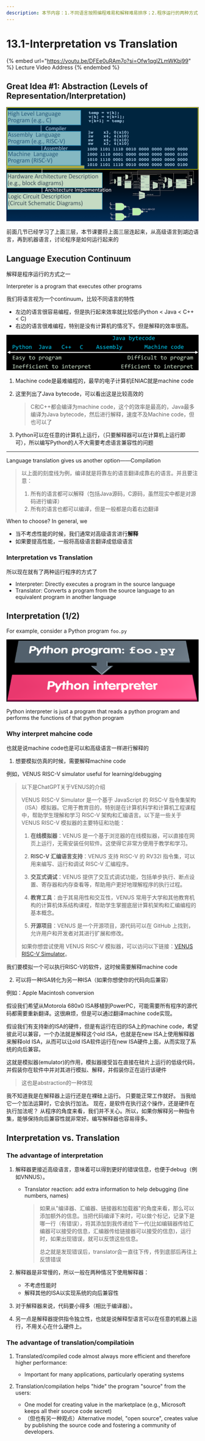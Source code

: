 ```yaml
---
description: 本节内容：1.不同语言按照编程难易和解释难易排序；2.程序运行的两种方式：解释和编译；3.为什么要对machine code进行解释；4.解释和编译各自的好处；
---
```


# 13.1-Interpretation vs Translation

{% embed url="https://youtu.be/DFEe0uRAm7o?si=Ofw1qglZLmWKbj99" %}
Lecture Video Address
{% endembed %}

## Great Idea #1: Abstraction (Levels of Representation/Interpretation)

![image-20240609092500830](.image/image-20240609092500830.png)

前面几节已经学习了上面三层，本节课要将上面三层连起来，从高级语言到湖边语言，再到机器语言，讨论程序是如何运行起来的

## Language Execution Continuum

解释是程序运行的方式之一

Interpreter is a program that executes other programs

我们将语言视为一个continuum，比较不同语言的特性

- 左边的语言很容易编程，但是执行起来效率就比较低(Python < Java < C++ < C)
- 右边的语言很难编程，特别是没有计算机的情况下。但是解释的效率很高。

![image-20240609092608516](.image/image-20240609092608516.png)

1. Machine code是最难编程的，最早的电子计算机ENIAC就是machine code

2. 这里列出了Java bytecode，可以看出这是比较高效的

    > C和C++都会编译为machine code，这个的效率是最高的，Java最多编译为Java bytecode，然后进行解释，速度不及Machine code，但也可以了

3. Python可以在任意的计算机上运行，（只要解释器可以在计算机上运行即可），所以编写Python的人不大需要考虑语言兼容性的问题

---

Language translation gives us another option——Compilation

> 以上面的刻度线为例，编译就是将靠左的语言翻译成靠右的语言。并且要注意：
>
> 1. 所有的语言都可以解释（包括Java源码，C源码，虽然现实中都是对源码进行编译）
> 2. 所有的语言也都可以编译，但是一般都是向着右边翻译

When to choose? In general, we 

- 当不考虑性能的时候，我们通常对高级语言进行**解释**
- 如果要提高性能，一般将高级语言翻译成低级语言

### Interpretation vs Translation

所以现在就有了两种运行程序的方式了

- Interpreter: Directly executes a program in the source language
- Translator: Converts a program from the source language to an equivalent program in another language

## Interpretation (1/2)

For example, consider a Python program `foo.py`

![image-20240609092804944](.image/image-20240609092804944.png)

Python interpreter is just a program that reads a python program and performs the functions of that python program

### Why interpret mahcine code

也就是说machine code也是可以和高级语言一样进行解释的

1. 想要模拟仿真的时候，需要解释machine code

例如，VENUS RISC-V simulator useful for learning/debugging

> 以下是ChatGPT关于VENUS的介绍
>
> VENUS RISC-V Simulator 是一个基于 JavaScript 的 RISC-V 指令集架构（ISA）模拟器。它用于教育目的，特别是在计算机科学和计算机工程课程中，帮助学生理解和学习 RISC-V 架构和汇编语言。以下是一些关于 VENUS RISC-V 模拟器的主要特征和功能：
>
> 1. **在线模拟器**：VENUS 是一个基于浏览器的在线模拟器，可以直接在网页上运行，无需安装任何软件。这使得它非常方便用于教学和学习。
>
> 2. **RISC-V 汇编语言支持**：VENUS 支持 RISC-V 的 RV32I 指令集，可以用来编写、运行和调试 RISC-V 汇编程序。
>
> 3. **交互式调试**：VENUS 提供了交互式调试功能，包括单步执行、断点设置、寄存器和内存查看等，帮助用户更好地理解程序的执行过程。
>
> 4. **教育工具**：由于其易用性和交互性，VENUS 常用于大学和其他教育机构的计算机体系结构课程，帮助学生掌握底层计算机架构和汇编编程的基本概念。
>
> 5. **开源项目**：VENUS 是一个开源项目，源代码可以在 GitHub 上找到，允许用户和开发者对其进行扩展和修改。
>
> 如果你想尝试使用 VENUS RISC-V 模拟器，可以访问以下链接：[VENUS RISC-V Simulator](https://venus.cs61c.org/)。

我们要模拟一个可以执行RISC-V的软件，这时候需要解释machine code

2. 可以将一种ISA转化为另一种ISA（如果你想使你的代码向后兼容）

例如：Apple Macintosh conversion

假设我们希望从Motorola 680x0 ISA移植到PowerPC，可能需要所有程序的源代码都需要重新翻译。这很麻烦，但是可以通过翻译machine code实现。

假设我们有支持新的ISA的硬件，但是有运行在旧的ISA上的machine code，希望彼此可以兼容，一个办法就是解释这个old ISA，也就是在new ISA上使用解释器来解释old ISA，从而可以让old ISA软件运行在new ISA硬件上面，从而实现了系统的向后兼容。

这就是模拟器(emulator)的作用，模拟器接受旨在直接在硅片上运行的低级代码，并假装你在软件中并对其进行模拟、解释，并假装你正在运行该硬件

> 这也是abstraction的一种体现

我不知道我是在解释器上运行还是在裸硅上运行。 只要能正常工作就好。 当我给它一个加法运算时，它会执行加法。 现在，是软件在执行这个操作，还是硬件在执行加法呢？ 从程序的角度来看，我们并不关心。所以，如果你解释另一种指令集，能够保持向后兼容性就非常好。编写解释器也容易得多。

## Interpretation vs. Translation

### The advantage of interpretation

1. 解释器更接近高级语言，意味着可以得到更好的错误信息，也便于debug（例如VNNUS）。

    - Translator reaction: add extra information to help debugging (line numbers, names)

        > 如果从"编译器、汇编器、链接器和加载器"的角度来看，那么可以添加额外的信息。当把代码编译下来时，可以做个标记，记录下是哪一行（有错误），将其添加到我传递给下一代(比如编辑器传给汇编器可以接受的信息，汇编器传给链接器可以接受的信息)，运行时，如果出现错误，就可以反馈这些信息。
        >
        > 总之就是发现错误后，translator会一直往下传，传到底部后再往上反馈错误


2. 解释器是非常慢的，所以一般在两种情况下使用解释器：
    - 不考虑性能时
    - 解释其他的ISA以实现系统的向后兼容性

3. 对于解释器来说，代码要小得多（相比于编译器）。

4. 另一点是解释器提供指令独立性，也就是说解释型语言可以在任意的机器上运行，不用关心在什么硬件上。

### The advantage of translation/compilatioin

1. Translated/compiled code almost always more efficient and therefore higher performance:
    - Important for many applications, particularly operating systems


2. Translation/compilation helps "hide" the program "source" from the users:
    - One model for creating value in the marketplace (e.g., Microsoft keeps all their source code secret)
    - （但也有另一种观点）Alternative model, "open source", creates value by publishing the source code and fostering a community of developers.


